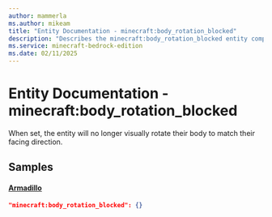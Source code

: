 ```yaml
---
author: mammerla
ms.author: mikeam
title: "Entity Documentation - minecraft:body_rotation_blocked"
description: "Describes the minecraft:body_rotation_blocked entity component"
ms.service: minecraft-bedrock-edition
ms.date: 02/11/2025 
---
```


# Entity Documentation - minecraft:body_rotation_blocked

When set, the entity will no longer visually rotate their body to match their facing direction.


## Samples

#### [Armadillo](https://github.com/Mojang/bedrock-samples/tree/preview/behavior_pack/entities/armadillo.json)


```json
"minecraft:body_rotation_blocked": {}
```
